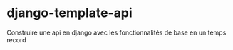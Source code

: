 # django-template-api
Construire une api en django avec les fonctionnalités de base en un temps record
